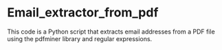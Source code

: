 # Email_extractor_from_pdf
This code is a Python script that extracts email addresses from a PDF file using the pdfminer library and regular expressions.

